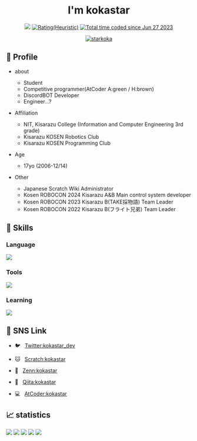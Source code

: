 <h1 align="center">I'm kokastar</h1>


<p align="center">
  <a href="https://atcoder.jp/users/kokastar" target="_blank" title="kokastar"><img src="https://img.shields.io/endpoint?url=https%3A%2F%2Fatcoder-badges.now.sh%2Fapi%2Fatcoder%2Fjson%2Fkokastar" /></a>
  <a href="https://atcoder.jp/users/kokastar?contestType=heuristic"><img src="https://badgen.org/img/atcoder/kokastar/rating/heuristic?style=plastic" alt="Rating(Heuristic)" /></a>
  <a href="https://wakatime.com/@bbdacbf7-1444-4488-999e-7482ce2f520d"><img src="https://wakatime.com/badge/user/bbdacbf7-1444-4488-999e-7482ce2f520d.svg" alt="Total time coded since Jun 27 2023" /></a>
  
<p align="center"> 
  <a href="https://github.com/ryo-ma/github-profile-trophy"><img src="https://github-profile-trophy.vercel.app/?username=starkoka&column=7&theme=onedark&margin-w=10&margin-h=10" alt="starkoka" /></a>
</p>

## 📝 Profile
- about
  - Student
  - Competitive programmer(AtCoder A:green / H:brown)
  - DiscordBOT Developer
  - Engineer...?

- Affiliation
  - NIT, Kisarazu College (Information and Computer Engineering 3rd grade)
  - Kisarazu KOSEN Robotics Club
  - Kisarazu KOSEN Programming Club

- Age
  - 17yo (2006-12/14)

- Other
  - Japanese Scratch Wiki Administrator
  - Kosen ROBOCON 2024 Kisarazu A&B Main control system developer
  - Kosen ROBOCON 2023 Kisarazu B(TAKE採物語)    Team Leader
  - Kosen ROBOCON 2022 Kisarazu B(フライト兄弟)  Team Leader

## 🌱 Skills
### Language
<a href="https://www.typescriptlang.org/" target="_blank" rel="noreferrer"> <img src="https://skillicons.dev/icons?i=py,c,cpp,nodejs,ts,bots,raspberrypi&theme=light"/> </a>
### Tools
<a href="https://www.typescriptlang.org/" target="_blank" rel="noreferrer"> <img src="https://skillicons.dev/icons?i=git,github,linux,idea&theme=light"/> </a>
### Learning
<a href="https://www.typescriptlang.org/" target="_blank" rel="noreferrer"> <img src="https://skillicons.dev/icons?i=docker,react,nextjs,rust&theme=light"/> </a>

## 🔗 SNS Link
 
  - 🐦 &nbsp; <a href="https://twitter.com/kokastar_dev">Twitter:kokastar_dev</a>

  - 🐱 &nbsp; <a href="https://scratch.mit.edu/users/kokastar/">Scratch:kokastar</a>

  - 📒 &nbsp; <a href="https://zenn.dev/kokastar">Zenn:kokastar</a>

  - 📝 &nbsp; <a href="https://qiita.com/kokastar">Qiita:kokastar</a>
  
  - 💻 &nbsp; <a href="https://atcoder.jp/users/kokastar">AtCoder:kokastar</a>
  
  
 ## 📈 statistics
   
![](http://github-profile-summary-cards.vercel.app/api/cards/profile-details?username=starkoka&theme=github_dark)
![](http://github-profile-summary-cards.vercel.app/api/cards/repos-per-language?username=starkoka&theme=github_dark)
![](http://github-profile-summary-cards.vercel.app/api/cards/most-commit-language?username=starkoka&theme=github_dark)
![](http://github-profile-summary-cards.vercel.app/api/cards/stats?username=starkoka&theme=github_dark)
![](http://github-profile-summary-cards.vercel.app/api/cards/productive-time?username=starkoka&theme=github_dark&utcOffset=9)
  

